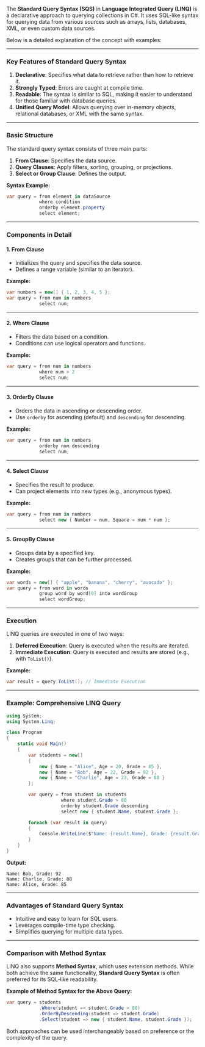 The **Standard Query Syntax (SQS)** in **Language Integrated Query (LINQ)** is a declarative approach to querying collections in C#. It uses SQL-like syntax for querying data from various sources such as arrays, lists, databases, XML, or even custom data sources.

Below is a detailed explanation of the concept with examples:

---

### **Key Features of Standard Query Syntax**
1. **Declarative**: Specifies what data to retrieve rather than how to retrieve it.
2. **Strongly Typed**: Errors are caught at compile time.
3. **Readable**: The syntax is similar to SQL, making it easier to understand for those familiar with database queries.
4. **Unified Query Model**: Allows querying over in-memory objects, relational databases, or XML with the same syntax.

---

### **Basic Structure**
The standard query syntax consists of three main parts:

1. **From Clause**: Specifies the data source.
2. **Query Clauses**: Apply filters, sorting, grouping, or projections.
3. **Select or Group Clause**: Defines the output.

**Syntax Example:**
```csharp
var query = from element in dataSource
            where condition
            orderby element.property
            select element;
```

---

### **Components in Detail**

#### 1. **From Clause**
- Initializes the query and specifies the data source.
- Defines a range variable (similar to an iterator).

**Example:**
```csharp
var numbers = new[] { 1, 2, 3, 4, 5 };
var query = from num in numbers
            select num;
```

---

#### 2. **Where Clause**
- Filters the data based on a condition.
- Conditions can use logical operators and functions.

**Example:**
```csharp
var query = from num in numbers
            where num > 2
            select num;
```

---

#### 3. **OrderBy Clause**
- Orders the data in ascending or descending order.
- Use `orderby` for ascending (default) and `descending` for descending.

**Example:**
```csharp
var query = from num in numbers
            orderby num descending
            select num;
```

---

#### 4. **Select Clause**
- Specifies the result to produce.
- Can project elements into new types (e.g., anonymous types).

**Example:**
```csharp
var query = from num in numbers
            select new { Number = num, Square = num * num };
```

---

#### 5. **GroupBy Clause**
- Groups data by a specified key.
- Creates groups that can be further processed.

**Example:**
```csharp
var words = new[] { "apple", "banana", "cherry", "avocado" };
var query = from word in words
            group word by word[0] into wordGroup
            select wordGroup;
```

---

### **Execution**
LINQ queries are executed in one of two ways:
1. **Deferred Execution**: Query is executed when the results are iterated.
2. **Immediate Execution**: Query is executed and results are stored (e.g., with `ToList()`).

**Example:**
```csharp
var result = query.ToList(); // Immediate Execution
```

---

### **Example: Comprehensive LINQ Query**
```csharp
using System;
using System.Linq;

class Program
{
    static void Main()
    {
        var students = new[]
        {
            new { Name = "Alice", Age = 20, Grade = 85 },
            new { Name = "Bob", Age = 22, Grade = 92 },
            new { Name = "Charlie", Age = 23, Grade = 88 }
        };

        var query = from student in students
                    where student.Grade > 80
                    orderby student.Grade descending
                    select new { student.Name, student.Grade };

        foreach (var result in query)
        {
            Console.WriteLine($"Name: {result.Name}, Grade: {result.Grade}");
        }
    }
}
```

**Output:**
```
Name: Bob, Grade: 92
Name: Charlie, Grade: 88
Name: Alice, Grade: 85
```

---

### **Advantages of Standard Query Syntax**
- Intuitive and easy to learn for SQL users.
- Leverages compile-time type checking.
- Simplifies querying for multiple data types.

---

### **Comparison with Method Syntax**
LINQ also supports **Method Syntax**, which uses extension methods. While both achieve the same functionality, **Standard Query Syntax** is often preferred for its SQL-like readability.

**Example of Method Syntax for the Above Query:**
```csharp
var query = students
            .Where(student => student.Grade > 80)
            .OrderByDescending(student => student.Grade)
            .Select(student => new { student.Name, student.Grade });
```

Both approaches can be used interchangeably based on preference or the complexity of the query.